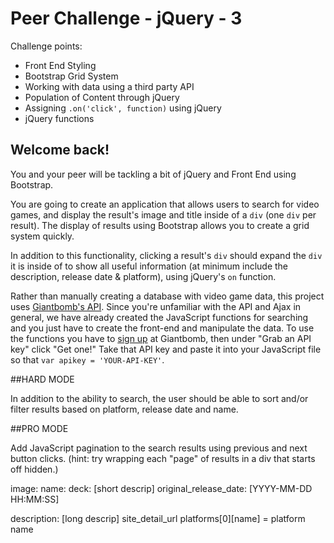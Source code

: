 # Peer Challenge - jQuery - 3 
Challenge points:
- Front End Styling
- Bootstrap Grid System
- Working with data using a third party API
- Population of Content through jQuery
- Assigning `.on('click', function)` using jQuery
- jQuery functions

Welcome back!
-------------

You and your peer will be tackling a bit of jQuery and Front End using Bootstrap.

You are going to create an application that allows users to search for video games, and display the result's image and 
title inside of a `div` (one `div` per result). The display of results using Bootstrap allows you to create a grid 
system quickly. 

In addition to this functionality, clicking a result's `div` should expand the `div` it is inside of to show all useful 
information (at minimum include the description, release date & platform), using jQuery's `on` function.

Rather than manually creating a database with video game data, this project uses [Giantbomb's API](http://www.giantbomb.com/api/). 
Since you're unfamiliar with the API and Ajax in general, we have already created the JavaScript functions for searching and you just have to create the front-end and manipulate the data. To use the functions you have to [sign up](https://auth.giantbomb.com/signup/) at Giantbomb, then under "Grab an API key" click "Get one!" Take that API key and paste it into your JavaScript file so that `var apikey = 'YOUR-API-KEY'`.

##HARD MODE

In addition to the ability to search, the user should be able to sort and/or filter results based on platform, release date and name.

##PRO MODE

Add JavaScript pagination to the search results using previous and next button clicks. (hint: try wrapping each "page" of results in a div that starts off hidden.)

image: 
name: 
deck: [short descrip]
original_release_date: [YYYY-MM-DD HH:MM:SS]

description: [long descrip]
site_detail_url
platforms[0][name] = platform name 